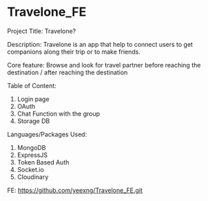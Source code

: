 # Travelone_FE

Project Title: Travelone?

Description: Travelone is an app that help to connect users to get companions along their trip or to make friends.

Core feature: 
Browse and look for travel partner before reaching the destination / after reaching the destination

Table of Content:
1. Login page 
2. OAuth
3. Chat Function with the group
4. Storage DB


Languages/Packages Used:
1. MongoDB
2. ExpressJS
3. Token Based Auth
4. Socket.io
5. Cloudinary

FE: https://github.com/yeexng/Travelone_FE.git
